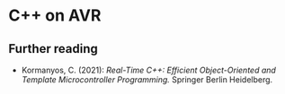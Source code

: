 # C++ on AVR

## Further reading

- Kormanyos, C. (2021): *Real-Time C++: Efficient Object-Oriented and Template
Microcontroller Programming.* Springer Berlin Heidelberg.